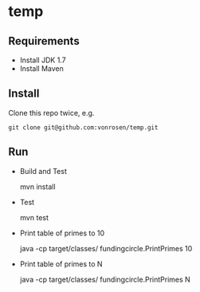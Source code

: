 # temp

Requirements
------
* Install JDK 1.7
* Install Maven


Install
------
Clone this repo twice, e.g.

    git clone git@github.com:vonrosen/temp.git

Run
------
* Build and Test 
    
    mvn install
    
* Test
    
    mvn test
    
* Print table of primes to 10 
    
    java -cp target/classes/ fundingcircle.PrintPrimes 10
    
* Print table of primes to N
    
    java -cp target/classes/ fundingcircle.PrintPrimes N
    
